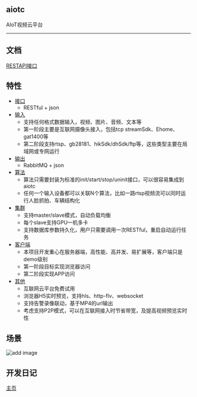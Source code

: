 ## aiotc
AIoT视频云平台
****

## 文档
[RESTAPI接口](https://debugger999.github.io/aiotc/doc/html/index.html)

## 特性
* [接口](#文本)
    * RESTful + json
* [输入](#文本)
    * 支持任何格式数据输入，视频、图片、音频、文本等
    * 第一阶段主要是互联网摄像头接入，包括tcp streamSdk、Ehome、gat1400等
    * 第二阶段支持rtsp、gb28181、hikSdk/dhSdk/ftp等，这些类型主要在局域网或专网运行
* [输出](#文本)
    * RabbitMQ + json
* [算法](#文本)
    * 算法只需要封装为标准的init/start/stop/uninit接口，可以很容易集成到aiotc
    * 任何一个输入设备都可以关联N个算法，比如一路rtsp视频流可以同时运行人脸抓拍、车辆结构化
* [集群](#文本)
    * 支持master/slave模式，自动负载均衡
    * 每个slave支持GPU一机多卡
    * 支持数据库参数持久化，用户只需要调用一次RESTful，重启自动运行任务
* [客户端](#文本)
    * 本项目开发重心在服务器端，高性能、高并发、易扩展等，客户端只是demo级别
    * 第一阶段目标实现浏览器访问
    * 第二阶段实现APP访问
* [其他](#文本)
    * 互联网云平台免费试用
    * 浏览器H5实时预览，支持hls、http-flv、websocket
    * 支持告警录像联动，基于MP4的url输出
    * 考虑支持P2P模式，可以在互联网接入时节省带宽，及提高视频预览实时性

## 场景
![add image](https://github.com/debugger999/aiotc/raw/master/doc/img/aiotc.jpg)

## 开发日记
[主页](https://debugger999.github.io)

